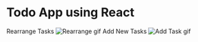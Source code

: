 # Todo App using React

Rearrange Tasks
![Rearrange gif](https://media.giphy.com/media/yzXNp8HHNDzyjWcnqm/giphy.gif)
Add New Tasks
![Add Task gif](https://gyazo.com/ec8fffdc016774e7948985255887665e)



